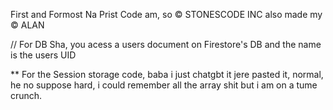 First and Formost Na Prist Code am, 
so © STONESCODE INC also made my © ALAN

// For DB Sha, you acess a users document on Firestore's  DB and the name is the users UID

** For the Session storage code, baba i just chatgbt it jere pasted it, normal, he no suppose hard, i could remember all the array shit but i am on a tume crunch.